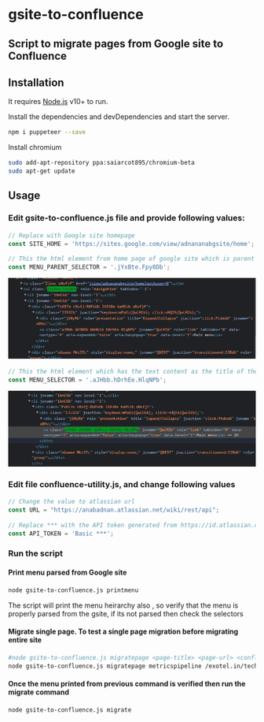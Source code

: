 # gsite-to-confluence
## Script to migrate pages from Google site to Confluence

## Installation

It requires [Node.js](https://nodejs.org/) v10+ to run.

Install the dependencies and devDependencies and start the server.

```sh
npm i puppeteer --save
```

Install chromium

```sh
sudo add-apt-repository ppa:saiarcot895/chromium-beta
sudo apt-get update
```

## Usage

### Edit gsite-to-confluence.js file and provide following values:

```js
// Replace with Google site homepage
const SITE_HOME = 'https://sites.google.com/view/adnananabgsite/home';
```
```js
// This the html element from home page of google site which is parent of elements which has list of menu heirarchy
const MENU_PARENT_SELECTOR = '.jYxBte.Fpy8Db';
```
![MenuParentExample](readme-images/GSiteMainSelector.png)

```js
// This the html element which has the text content as the title of the menu content
const MENU_SELECTOR = '.aJHbb.hDrhEe.HlqNPb';
```
![MenuParentExample](readme-images/GSiteMenuSelector.png)

### Edit file confluence-utility.js, and change following values

```js
// Change the value to atlassian url
const URL = "https://anabadnan.atlassian.net/wiki/rest/api";
```

```js
// Replace *** with the API token generated from https://id.atlassian.com/manage-profile/security/api-tokens
const API_TOKEN = 'Basic ***';
```

### Run the script
#### Print menu parsed from Google site
```sh
node gsite-to-confluence.js printmenu
```

The script will print the menu heirarchy also , so verify that the menu is properly parsed from the gsite, if its not parsed then check the selectors

#### Migrate single page. To test a single page migration before migrating entire site
```sh
#node gsite-to-confluence.js migratepage <page-title> <page-url> <confluence-api-key> > output.html
node gsite-to-confluence.js migratepage metricspipeline /exotel.in/tech/developer/development-platform/internals/metrics-pipeline nnffd > output.html
```

#### Once the menu printed from previous command is verified then run the migrate command
```sh
node gsite-to-confluence.js migrate
```
